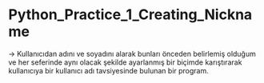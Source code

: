 # Python_Practice_1_Creating_Nickname
-> Kullanıcıdan adını ve soyadını alarak bunları önceden belirlemiş olduğum ve her seferinde aynı olacak şekilde ayarlanmış bir biçimde karıştırarak kullanıcıya bir kullanıcı adı tavsiyesinde bulunan bir program.
